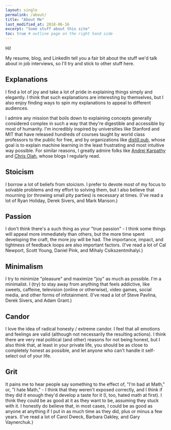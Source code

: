 ```yaml
---
layout: single
permalink: /about/
title: "About Me"
last_modified_at: 2018-06-16
excerpt: "Some stuff about this site"
toc: true # outline page on the right hand side
---
```

Hi!

My resume, blog, and LinkedIn tell you a fair bit about the stuff we'd talk about in job interviews, so I'll try and stick to other stuff here.

## Explanations

I find a lot of joy and take a lot of pride in explaining things simply and elegantly. I think that such explanations are interesting by themselves, but I also enjoy finding ways to spin my explanations to appeal to different audiences.

I admire any mission that boils down to explaining concepts generally considered complex in such a way that they're digestible and accessible by most of humanity. I'm incredibly inspired by universities like Stanford and MIT that have released hundreds of courses taught by world class professors to the public for free, and by organizations like <a href="https://distill.pub/">distill.pub</a>, whose goal is to explain machine learning in the least frustrating and most intuitive way possible. For similar reasons, I greatly admire folks like <a href="http://karpathy.github.io/">Andrej Karpathy</a> and <a href="http://colah.github.io/">Chris Olah</a>, whose blogs I regularly read.

## Stoicism

I borrow a lot of beliefs from stoicism. I prefer to devote most of my focus to solvable problems and my effort to solving them, but I also believe that mourning (or throwing small pity parties) is necessary at times. (I've read a lot of Ryan Holiday, Derek Sivers, and Mark Manson.)

## Passion

I don't think there's a such thing as your "true passion" - I think some things will appeal more immediately than others, but the more time spent developing the craft, the more joy will be had. The importance, impact, and tightness of feedback loops are also important factors. (I've read a lot of Cal Newport, Scott Young, Daniel Pink, and Mihaly Csikszentmihalyi.)

## Minimalism

I try to minimize "pleasure" and maximize "joy" as much as possible. I'm a minimalist. I (try) to stay away from anything that feels addictive, like sweets, caffeine, television (online or otherwise), video games, social media, and other forms of infotainment. (I've read a lot of Steve Pavlina, Derek Sivers, and Adam Grant.)

## Candor

I love the idea of radical honesty / extreme candor. I feel that all emotions and feelings are valid (although not necessarily the resulting actions). I think there are very real political (and other) reasons for not being honest, but I also think that, at least in your private life, you should be as close to completely honest as possible, and let anyone who can't handle it self-select out of your life.

## Grit

<p>It pains me to hear people say something to the effect of, "I'm bad at Math," or, "I hate Math," - I think that they weren't exposed correctly, and I think if they did it enough they'd develop a taste for it (I, too, hated math at first). I think they could be as good at it as they want to be, assuming they stuck with it. I honestly do believe that, in most cases, I could be as good as anyone at anything if I put in as much time as they did, plus or minus a few years. (I've read a lot of Carol Dweck, Barbara Oakley, and Gary Vaynerchuk.)</p>
